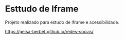 # Esttudo de Iframe

Projeto realizado para estudo de Iframe e acessibilidade.

https://geisa-berbet.github.io/redes-socias/
 
